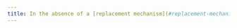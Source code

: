 ```yaml
---
title: In the absence of a [replacement mechanism](#replacement-mechanism), each [image of text](#image-of-text) [conveying information](#image-conveying-information) must, if possible, be replaced by [styled text](#styled-text). Is this rule respected (excluding special cases)?
---
```

